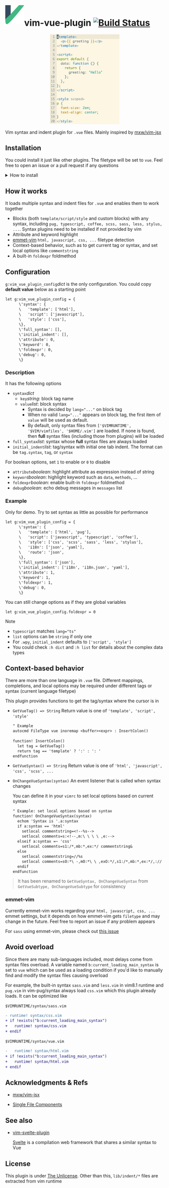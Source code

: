<img src="https://raw.githubusercontent.com/leafOfTree/leafOfTree.github.io/master/vim-vue-plugin-icon.svg" width="60" height="60" alt="icon" align="left"/>

# vim-vue-plugin [![Build Status][12]](https://travis-ci.com/leafOfTree/vim-vue-plugin)

<p align="center">
<a href="https://github.com/altercation/vim-colors-solarized">
<img alt="screenshot" src="https://raw.githubusercontent.com/leafOfTree/leafOfTree.github.io/master/vim-vue-plugin-screenshot.png" width="220" />
</a>
</p>

Vim syntax and indent plugin for `.vue` files. Mainly inspired by [mxw/vim-jsx][1]

## Installation

You could install it just like other plugins. The filetype will be set to `vue`. Feel free to open an issue or a pull request if any questions

<details>
<summary><a>How to install</a></summary>

- [VundleVim][2]

    ```vim
    Plugin 'leafOfTree/vim-vue-plugin'
    ```

- [vim-pathogen][5]

    ```
    cd ~/.vim/bundle
    git clone https://github.com/leafOfTree/vim-vue-plugin --depth 1
    ```

- [vim-plug][7]

    ```vim
    Plug 'leafOfTree/vim-vue-plugin'
    :PlugInstall
    ```

- Or manually, clone this plugin to `path/to/this_plugin`, and add it to `rtp` in vimrc

    ```vim
    set rtp+=path/to/this_plugin

    " If filetype is not set to 'vue', try
    filetype off
    set rtp+=path/to/this_plugin
    filetype plugin indent on
    ```
<br />
</details>

## How it works

It loads multiple syntax and indent files for `.vue` and enables them to work together

- Blocks (both `template/script/style` and custom blocks) with any syntax, including `pug, typescript, coffee, scss, sass, less, stylus, ...`. Syntax plugins need to be installed if not provided by vim
- Attribute and keyword highlight
- [emmet-vim][10] `html, javascript, css, ...` filetype detection
- Context-based behavior, such as to get current tag or syntax, and set local options like `commentstring`
- A built-in `foldexpr` foldmethod

## Configuration

`g:vim_vue_plugin_config`*dict* is the only configuration. You could copy **default value** below as a starting point

```vim
let g:vim_vue_plugin_config = { 
      \'syntax': {
      \   'template': ['html'],
      \   'script': ['javascript'],
      \   'style': ['css'],
      \},
      \'full_syntax': [],
      \'initial_indent': [],
      \'attribute': 0,
      \'keyword': 0,
      \'foldexpr': 0,
      \'debug': 0,
      \}
```

### Description

It has the following options

- `syntax`*dict*
    - `key`*string*: block tag name
    - `value`*list*: block syntax
        - Syntax is decided by `lang="..."` on block tag
        - When no valid `lang="..."` appears on block tag, the first item of `value` will be used as default.
        - By default, only syntax files from `['$VIMRUNTIME', '$VIM/vimfiles', '$HOME/.vim']` are loaded. If none is found, then **full** syntax files (including those from plugins) will be loaded
- `full_syntax`*list*: syntax whose **full** syntax files are always loaded
- `initial_indent`*list*: tag/syntax with initial one tab indent. The format can be `tag.syntax`, `tag`, or `syntax`

For boolean options, set `1` to enable or `0` to disable

- `attribute`*boolean*: highlight attribute as expression instead of string
- `keyword`*boolean*: highlight keyword such as `data`, `methods`, ...
- `foldexpr`*boolean*: enable built-in `foldexpr` foldmethod
- `debug`*boolean*: echo debug messages in `messages` list

### Example

Only for demo. Try to set syntax as little as possible for performance

```vim
let g:vim_vue_plugin_config = { 
      \'syntax': {
      \   'template': ['html', 'pug'],
      \   'script': ['javascript', 'typescript', 'coffee'],
      \   'style': ['css', 'scss', 'sass', 'less', 'stylus'],
      \   'i18n': ['json', 'yaml'],
      \   'route': 'json',
      \},
      \'full_syntax': ['json'],
      \'initial_indent': ['i18n', 'i18n.json', 'yaml'],
      \'attribute': 1,
      \'keyword': 1,
      \'foldexpr': 1,
      \'debug': 0,
      \}
```

You can still change options as if they are global variables

```vim
let g:vim_vue_plugin_config.foldexpr = 0
```

Note

- `typescript` matches `lang="ts"`
- `list` options can be `string` if only one
- For `.wpy`, `initial_indent` defaults to `['script', 'style']`
- You could check `:h dict` and `:h list` for details about the complex data types

## Context-based behavior

There are more than one language in `.vue` file. Different mappings, completions, and local options may be required under different tags or syntax (current language filetype)

This plugin provides functions to get the tag/syntax where the cursor is in

- `GetVueTag() => String` Return value is one of `'template', 'script', 'style'`

    ```vim
    " Example
    autocmd FileType vue inoremap <buffer><expr> : InsertColon()

    function! InsertColon()
      let tag = GetVueTag()
      return tag == 'template' ? ':' : ': '
    endfunction
    ```

- `GetVueSyntax() => String` Return value is one of `'html', 'javascript', 'css', 'scss', ...`

- `OnChangeVueSyntax(syntax)` An event listener that is called when syntax changes

    You can define it in your `vimrc` to set local options based on current syntax

    ```vim
    " Example: set local options based on syntax
    function! OnChangeVueSyntax(syntax)
      echom 'Syntax is '.a:syntax
      if a:syntax == 'html'
        setlocal commentstring=<!--%s-->
        setlocal comments=s:<!--,m:\ \ \ \ ,e:-->
      elseif a:syntax =~ 'css'
        setlocal comments=s1:/*,mb:*,ex:*/ commentstring&
      else
        setlocal commentstring=//%s
        setlocal comments=sO:*\ -,mO:*\ \ ,exO:*/,s1:/*,mb:*,ex:*/,://
      endif
    endfunction
    ```

> It has been renamed to `GetVueSyntax, OnChangeVueSyntax` from `GetVueSubtype, OnChangeVueSubtype` for consistency

### emmet-vim

Currently emmet-vim works regarding your `html, javascript, css, ...` emmet settings, but it depends on how emmet-vim gets `filetype` and may change in the future. Feel free to report an issue if any problem appears

For `sass` using emmet-vim, please check out [this issue][17]

## Avoid overload

Since there are many sub-languages included, most delays come from syntax files overload. A variable named `b:current_loading_main_syntax` is set to `vue` which can be used as a loading condition if you'd like to manually find and modify the syntax files causing overload

For example, the built-in syntax `sass.vim` and `less.vim` in vim8.1 runtime and `pug.vim` in vim-pug/syntax always load `css.vim` which this plugin already loads. It can be optimized like

`$VIMRUNTIME/syntax/sass.vim`
```diff
- runtime! syntax/css.vim
+ if !exists("b:current_loading_main_syntax")
+   runtime! syntax/css.vim
+ endif
```

`$VIMRUNTIME/syntax/vue.vim`
```diff
-   runtime! syntax/html.vim
+ if !exists("b:current_loading_main_syntax")
+   runtime! syntax/html.vim
+ endif
```

## Acknowledgments & Refs

- [mxw/vim-jsx][1]

- [Single File Components][3]

## See also

- [vim-svelte-plugin][9] 

    [Svelte][13] is a compilation web framework that shares a similar syntax to Vue

## License

This plugin is under [The Unlicense][8]. Other than this, `lib/indent/*` files are extracted from vim runtime

[1]: https://github.com/mxw/vim-jsx "mxw: vim-jsx"
[2]: https://github.com/VundleVim/Vundle.vim
[3]: https://vuejs.org/v2/guide/single-file-components.html
[4]: https://github.com/digitaltoad/vim-pug
[5]: https://github.com/tpope/vim-pathogen
[6]: https://github.com/Tencent/wepy
[7]: https://github.com/junegunn/vim-plug
[8]: https://choosealicense.com/licenses/unlicense/
[9]: https://github.com/leafOfTree/vim-svelte-plugin
[10]: https://github.com/mattn/emmet-vim
[11]: https://github.com/kchmck/vim-coffee-script
[12]: https://travis-ci.com/leafOfTree/vim-vue-plugin.svg?branch=master
[13]: https://svelte.dev/
[14]: https://github.com/leafgarland/typescript-vim
[15]: https://github.com/HerringtonDarkholme/yats.vim
[16]: https://github.com/iloginow/vim-stylus
[17]: https://github.com/leafOfTree/vim-vue-plugin/issues/23#issuecomment-628306633
